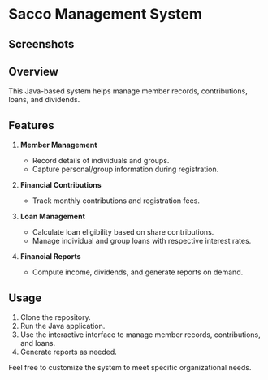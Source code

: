 # Sacco Management System

## Screenshots

## Overview

 This Java-based system helps manage member records, contributions, loans, and dividends.

## Features

1. **Member Management**
   - Record details of individuals and groups.
   - Capture personal/group information during registration.

2. **Financial Contributions**
   - Track monthly contributions and registration fees.

3. **Loan Management**
   - Calculate loan eligibility based on share contributions.
   - Manage individual and group loans with respective interest rates.

4. **Financial Reports**
   - Compute income, dividends, and generate reports on demand.

## Usage

1. Clone the repository.
2. Run the Java application.
3. Use the interactive interface to manage member records, contributions, and loans.
4. Generate reports as needed.

Feel free to customize the system to meet specific organizational needs.
